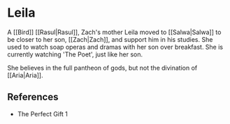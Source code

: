 # Leila
A [[Bird]] [[Rasul|Rasul]], Zach's mother Leila moved to [[Salwa|Salwa]] to be closer to her son, [[Zach|Zach]], and support him in his studies. She used to watch soap operas and dramas with her son over breakfast. She is currently watching 'The Poet', just like her son.

She believes in the full pantheon of gods, but not the divination of [[Aria|Aria]].

## References
- The Perfect Gift 1
